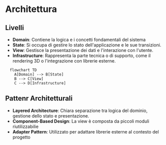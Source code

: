 # Architettura

## Livelli

- **Domain**: Contiene la logica e i concetti fondamentali del sistema
- **State**: Si occupa di gestire lo stato dell'applicazione e le sue transizioni.
- **View**: Gestisce la presentazione dei dati e l'interazione con l'utente.
- **Infrastructure**: Rappresenta la parte tecnica o di supporto, come il rendering 3D o l'integrazione con librerie esterne.

```mermaid
  flowchart TD
    A[Domain] --> B[State]
    B --> C[View]
    C --> D[Infrastructure]
```

## Pattenr Architetturali

- **Layered Architecture**: Chiara separazione tra logica del dominio, gestione dello stato e presentazione.
- **Component-Based Design**: La view è composta da piccoli moduli riutilizzabilie
- **Adapter Pattern**: Utilizzato per adattare librerie esterne al contesto del progetto